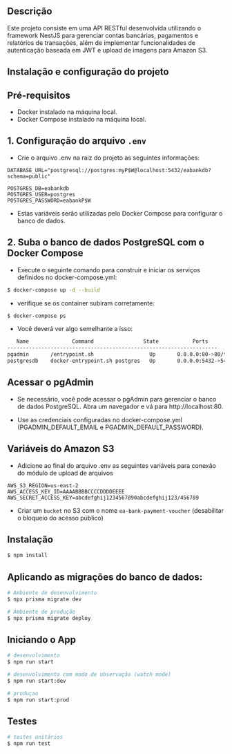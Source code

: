 ## Descrição

Este projeto consiste em uma API RESTful desenvolvida utilizando o framework NestJS para gerenciar contas bancárias, pagamentos e relatórios de transações, além de implementar funcionalidades de autenticação baseada em JWT e upload de imagens para Amazon S3.

## Instalação e configuração do projeto

## Pré-requisitos

- Docker instalado na máquina local.
- Docker Compose instalado na máquina local.

## 1. Configuração do arquivo `.env`

- Crie o arquivo .env na raiz do projeto as seguintes informações:

```properties
DATABASE_URL="postgresql://postgres:myP$W@localhost:5432/eabankdb?schema=public"

POSTGRES_DB=eabankdb
POSTGRES_USER=postgres
POSTGRES_PASSWORD=eabankP$W
```

- Estas variáveis serão utilizadas pelo Docker Compose para configurar o banco de dados.

## 2. Suba o banco de dados PostgreSQL com o Docker Compose

- Execute o seguinte comando para construir e iniciar os serviços definidos no docker-compose.yml:

```bash
$ docker-compose up -d --build
```

- verifique se os container subiram corretamente:

```bash
$ docker-compose ps
```

- Você deverá ver algo semelhante a isso:

```bash
   Name              Command                State           Ports
--------------------------------------------------------------------
pgadmin       /entrypoint.sh                  Up       0.0.0.0:80->80/tcp
postgresdb    docker-entrypoint.sh postgres   Up       0.0.0.0:5432->5432/tcp
```

## Acessar o pgAdmin

- Se necessário, você pode acessar o pgAdmin para gerenciar o banco de dados PostgreSQL. Abra um navegador e vá para http://localhost:80.

- Use as credenciais configuradas no docker-compose.yml (PGADMIN_DEFAULT_EMAIL e PGADMIN_DEFAULT_PASSWORD).

## Variáveis do Amazon S3

- Adicione ao final do arquivo .env as seguintes variáveis para conexão do módulo de upload de arquivos

```properties
AWS_S3_REGION=us-east-2
AWS_ACCESS_KEY_ID=AAAABBBBCCCCDDDDEEEE
AWS_SECRET_ACCESS_KEY=abcdefghij1234567890abcdefghij123/456789
```
- Criar um ```bucket``` no S3 com o nome ```ea-bank-payment-voucher``` (desabilitar o bloqueio do acesso público)

## Instalação

```bash
$ npm install
```

## Aplicando as migrações do banco de dados:

```bash
# Ambiente de desenvolvimento
$ npx prisma migrate dev

# Ambiente de produção
$ npx prisma migrate deploy
```

## Iniciando o App

```bash
# desenvolvimento
$ npm run start

# desenvolvimento com modo de observação (watch mode)
$ npm run start:dev

# produçao
$ npm run start:prod
```

## Testes

```bash
# testes unitários
$ npm run test
```
